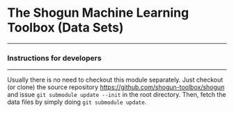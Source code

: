 # The Shogun Machine Learning Toolbox (Data Sets)
-------------------------------------------------

### Instructions for developers
------------------------------

Usually there is no need to checkout this module separately.  Just 
checkout (or clone) the source repository https://github.com/shogun-toolbox/shogun
and issue ```git submodule update --init``` in the root directory.
Then, fetch the data files by simply doing ```git submodule update```.
